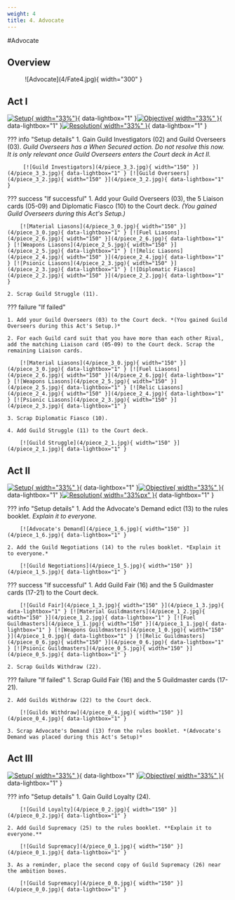 ```yaml
---
weight: 4
title: 4. Advocate
---
```

#Advocate
## Overview
<figure markdown="span">
![Advocate](4/Fate4.jpg){ width="300" }
</figure>

## Act I

[![Setup](4/piece_3_4.jpg){ width="33%"}](4/piece_3_4.jpg){ data-lightbox="1" }[![Objective](4/back_3_4.jpg){ width="33%" }](4/back_3_4.jpg){ data-lightbox="1" }[![Resolution](4/piece_3_1.jpg){ width="33%" }](4/piece_3_1.jpg){ data-lightbox="1" }

??? info "Setup details"
     1. Gain Guild Investigators (02) and Guild Overseers (03). *Guild Overseers has a When Secured action. Do not resolve this now. It is only relevant once Guild Overseers enters the Court deck in Act II.*
    
         [![Guild Investigators](4/piece_3_3.jpg){ width="150" }](4/piece_3_3.jpg){ data-lightbox="1" } [![Guild Overseers](4/piece_3_2.jpg){ width="150" }](4/piece_3_2.jpg){ data-lightbox="1" }

??? success "If successful"
    1. Add your Guild Overseers (03), the 5 Liaison cards (05-09) and Diplomatic Fiasco (10) to the Court deck. *(You gained Guild Overseers during this Act's Setup.)*
      
        [![Material Liasons](4/piece_3_0.jpg){ width="150" }](4/piece_3_0.jpg){ data-lightbox="1" } [![Fuel Liasons](4/piece_2_6.jpg){ width="150" }](4/piece_2_6.jpg){ data-lightbox="1" } [![Weapons Liasons](4/piece_2_5.jpg){ width="150" }](4/piece_2_5.jpg){ data-lightbox="1" } [![Relic Liasons](4/piece_2_4.jpg){ width="150" }](4/piece_2_4.jpg){ data-lightbox="1" } [![Psionic Liasons](4/piece_2_3.jpg){ width="150" }](4/piece_2_3.jpg){ data-lightbox="1" } [![Diplomatic Fiasco](4/piece_2_2.jpg){ width="150" }](4/piece_2_2.jpg){ data-lightbox="1" }

    2. Scrap Guild Struggle (11).

??? failure "If failed"
    
    1. Add your Guild Overseers (03) to the Court deck. *(You gained Guild Overseers during this Act's Setup.)*
      
    2. For each Guild card suit that you have more than each other Rival, add the matching Liaison card (05-09) to the Court deck. Scrap the remaining Liaison cards.
   
        [![Material Liasons](4/piece_3_0.jpg){ width="150" }](4/piece_3_0.jpg){ data-lightbox="1" } [![Fuel Liasons](4/piece_2_6.jpg){ width="150" }](4/piece_2_6.jpg){ data-lightbox="1" } [![Weapons Liasons](4/piece_2_5.jpg){ width="150" }](4/piece_2_5.jpg){ data-lightbox="1" } [![Relic Liasons](4/piece_2_4.jpg){ width="150" }](4/piece_2_4.jpg){ data-lightbox="1" } [![Psionic Liasons](4/piece_2_3.jpg){ width="150" }](4/piece_2_3.jpg){ data-lightbox="1" }

    3. Scrap Diplomatic Fiasco (10).

    4. Add Guild Struggle (11) to the Court deck.

        [![Guild Struggle](4/piece_2_1.jpg){ width="150" }](4/piece_2_1.jpg){ data-lightbox="1" }

## Act II

[![Setup](4/piece_2_0.jpg){ width="33%" }](4/piece_2_0.jpg){ data-lightbox="1" }[![Objective](4/back_2_0.jpg){ width="33%" }](4/back_2_0.jpg){ data-lightbox="1" }[![Resolution](4/piece_1_4.jpg){ width="33%px" }](4/piece_1_4.jpg){ data-lightbox="1" }

??? info "Setup details"
     1. Add the Advocate's Demand edict (13) to the rules booklet. *Explain it to everyone.*
        
        [![Advocate's Demand](4/piece_1_6.jpg){ width="150" }](4/piece_1_6.jpg){ data-lightbox="1" }

    2. Add the Guild Negotiations (14) to the rules booklet. *Explain it to everyone.*
        
        [![Guild Negotiations](4/piece_1_5.jpg){ width="150" }](4/piece_1_5.jpg){ data-lightbox="1" }

??? success "If successful"
    1. Add Guild Fair (16) and the 5 Guildmaster cards (17-21) to the Court deck.
      
        [![Guild Fair](4/piece_1_3.jpg){ width="150" }](4/piece_1_3.jpg){ data-lightbox="1" } [![Material Guildmasters](4/piece_1_2.jpg){ width="150" }](4/piece_1_2.jpg){ data-lightbox="1" } [![Fuel Guildmasters](4/piece_1_1.jpg){ width="150" }](4/piece_1_1.jpg){ data-lightbox="1" } [![Weapons Guildmasters](4/piece_1_0.jpg){ width="150" }](4/piece_1_0.jpg){ data-lightbox="1" } [![Relic Guildmasters](4/piece_0_6.jpg){ width="150" }](4/piece_0_6.jpg){ data-lightbox="1" } [![Psionic Guildmasters](4/piece_0_5.jpg){ width="150" }](4/piece_0_5.jpg){ data-lightbox="1" }

    2. Scrap Guilds Withdraw (22).

??? failure "If failed"
    1. Scrap Guild Fair (16) and the 5 Guildmaster cards (17-21).

    2. Add Guilds Withdraw (22) to the Court deck.

        [![Guilds Withdraw](4/piece_0_4.jpg){ width="150" }](4/piece_0_4.jpg){ data-lightbox="1" }

    3. Scrap Advocate's Demand (13) from the rules booklet. *(Advocate's Demand was placed during this Act's Setup)*

## Act III

[![Setup](4/piece_0_3.jpg){ width="33%" }](4/piece_0_3.jpg){ data-lightbox="1" }[![Objective](4/back_0_3.jpg){ width="33%" }](4/back_0_3.jpg){ data-lightbox="1" }

??? info "Setup details"
    1. Gain Guild Loyalty (24).
    
        [![Guild Loyalty](4/piece_0_2.jpg){ width="150" }](4/piece_0_2.jpg){ data-lightbox="1" }

    2. Add Guild Supremacy (25) to the rules booklet. **Explain it to everyone.**

        [![Guild Supremacy](4/piece_0_1.jpg){ width="150" }](4/piece_0_1.jpg){ data-lightbox="1" } 
        
    3. As a reminder, place the second copy of Guild Supremacy (26) near the ambition boxes.
        
        [![Guild Supremacy](4/piece_0_0.jpg){ width="150" }](4/piece_0_0.jpg){ data-lightbox="1" }